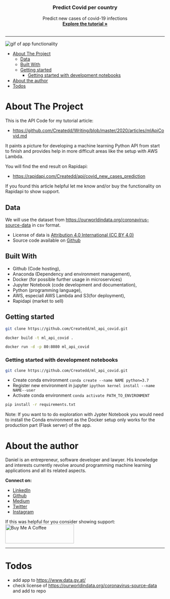 <br />
<p align="center">
  <h3 align="center">Predict Covid per country</h3>

  <p align="center">
    Predict new cases of covid-19 infections
    <br />
    <a href="https://github.com/Createdd/Writing/blob/master/2020/articles/pythonApi.md"><strong>Explore the tutorial »</strong></a>
    <br />
    <br />
  </p>
</p>

---

![gif of app functionality](http://g.recordit.co/7JGIL7T9GC.gif)

- [About The Project](#about-the-project)
  - [Data](#data)
  - [Built With](#built-with)
  - [Getting started](#getting-started)
    - [Getting started with development notebooks](#getting-started-with-development-notebooks)
- [About the author](#about-the-author)
- [Todos](#todos)


# About The Project

This is the API Code for my tutorial article:

- https://github.com/Createdd/Writing/blob/master/2020/articles/mlApiCovid.md


It paints a picture for developing a machine learning Python API from start to finish and provides help in more difficult areas like the setup with AWS Lambda.

You will find the end result on Rapidapi:

- https://rapidapi.com/Createdd/api/covid_new_cases_prediction

If you found this article helpful let me know and/or buy the functionality on Rapidapi to show support.



## Data

We will use the dataset from https://ourworldindata.org/coronavirus-source-data in csv format.

- License of data is [Attribution 4.0 International (CC BY 4.0)](https://creativecommons.org/licenses/by/4.0/)
- Source code available on [Github](https://github.com/owid/covid-19-data/tree/master/public/data)

## Built With

- Github (Code hosting),
- Anaconda (Dependency and environment management),
- Docker (for possible further usage in microservices)
- Jupyter Notebook (code development and documentation),
- Python (programming language),
- AWS, especiall AWS Lambda and S3(for deployment),
- Rapidapi (market to sell)


## Getting started

```sh
git clone https://github.com/Createdd/ml_api_covid.git
```

```sh
docker build -t ml_api_covid .
```

```sh
docker run -d -p 80:8080 ml_api_covid
```

### Getting started with development notebooks

```sh
git clone https://github.com/Createdd/ml_api_covid.git
```

- Create conda environment `conda create --name NAME python=3.7`
- Register new environment in jupyter `ipython kernel install --name NAME--user`
- Activate conda environment `conda activate PATH_TO_ENVIRONMENT`

```sh
pip install -r requirements.txt
```

Note: If you want to to do exploration with Jypter Notebook you would need to install the Conda environment as the Docker setup only works for the production part (Flask server) of the app.



# About the author

Daniel is an entrepreneur, software developer and lawyer. His knowledge and interests currently revolve around programming machine learning applications and all its related aspects.

**Connect on:**
- [LinkedIn](https://www.linkedin.com/in/createdd)
- [Github](https://github.com/Createdd)
- [Medium](https://medium.com/@createdd)
- [Twitter](https://twitter.com/_createdd)
- [Instagram](https://www.instagram.com/create.dd/)

If this was helpful for you consider showing support:
<a href="https://www.buymeacoffee.com/createdd" target="_blank"><img src="https://cdn.buymeacoffee.com/buttons/v2/default-yellow.png" alt="Buy Me A Coffee" style="height: 60px !important;width: 217px !important;" ></a>

---



# Todos


- add app to https://www.data.gv.at/
- check license of https://ourworldindata.org/coronavirus-source-data and add to repo




